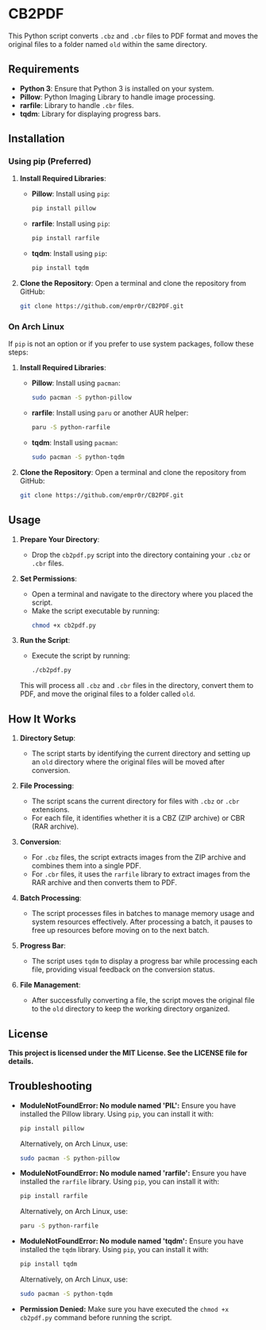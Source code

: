 # CB2PDF

This Python script converts `.cbz` and `.cbr` files to PDF format and moves the original files to a folder named `old` within the same directory.

## Requirements

- **Python 3**: Ensure that Python 3 is installed on your system.
- **Pillow**: Python Imaging Library to handle image processing.
- **rarfile**: Library to handle `.cbr` files.
- **tqdm**: Library for displaying progress bars.

## Installation

### Using pip (Preferred)

1. **Install Required Libraries**:
   - **Pillow**: Install using `pip`:
     ```bash
     pip install pillow
     ```
   - **rarfile**: Install using `pip`:
     ```bash
     pip install rarfile
     ```
   - **tqdm**: Install using `pip`:
     ```bash
     pip install tqdm
     ```

2. **Clone the Repository**:
   Open a terminal and clone the repository from GitHub:
    ```bash
    git clone https://github.com/empr0r/CB2PDF.git
    ```

### On Arch Linux

If `pip` is not an option or if you prefer to use system packages, follow these steps:

1. **Install Required Libraries**:
   - **Pillow**: Install using `pacman`:
     ```bash
     sudo pacman -S python-pillow
     ```
   - **rarfile**: Install using `paru` or another AUR helper:
     ```bash
     paru -S python-rarfile
     ```
   - **tqdm**: Install using `pacman`:
     ```bash
     sudo pacman -S python-tqdm
     ```

2. **Clone the Repository**:
   Open a terminal and clone the repository from GitHub:
    ```bash
    git clone https://github.com/empr0r/CB2PDF.git
    ```

## Usage

1. **Prepare Your Directory**:
   - Drop the `cb2pdf.py` script into the directory containing your `.cbz` or `.cbr` files.

2. **Set Permissions**:
   - Open a terminal and navigate to the directory where you placed the script.
   - Make the script executable by running:
     ```bash
     chmod +x cb2pdf.py
     ```

3. **Run the Script**:
   - Execute the script by running:
     ```bash
     ./cb2pdf.py
     ```

   This will process all `.cbz` and `.cbr` files in the directory, convert them to PDF, and move the original files to a folder called `old`.

## How It Works

1. **Directory Setup**:
   - The script starts by identifying the current directory and setting up an `old` directory where the original files will be moved after conversion.

2. **File Processing**:
   - The script scans the current directory for files with `.cbz` or `.cbr` extensions.
   - For each file, it identifies whether it is a CBZ (ZIP archive) or CBR (RAR archive).

3. **Conversion**:
   - For `.cbz` files, the script extracts images from the ZIP archive and combines them into a single PDF.
   - For `.cbr` files, it uses the `rarfile` library to extract images from the RAR archive and then converts them to PDF.

4. **Batch Processing**:
   - The script processes files in batches to manage memory usage and system resources effectively. After processing a batch, it pauses to free up resources before moving on to the next batch.

5. **Progress Bar**:
   - The script uses `tqdm` to display a progress bar while processing each file, providing visual feedback on the conversion status.

6. **File Management**:
   - After successfully converting a file, the script moves the original file to the `old` directory to keep the working directory organized.

## License

**This project is licensed under the MIT License. See the LICENSE file for details.**

## Troubleshooting

- **ModuleNotFoundError: No module named 'PIL':**
  Ensure you have installed the Pillow library. Using `pip`, you can install it with:
  ```bash
  pip install pillow
  ```
  Alternatively, on Arch Linux, use:
  ```bash
  sudo pacman -S python-pillow
  ```

- **ModuleNotFoundError: No module named 'rarfile':**
  Ensure you have installed the `rarfile` library. Using `pip`, you can install it with:
  ```bash
  pip install rarfile
  ```
  Alternatively, on Arch Linux, use:
  ```bash
  paru -S python-rarfile
  ```

- **ModuleNotFoundError: No module named 'tqdm':**
  Ensure you have installed the `tqdm` library. Using `pip`, you can install it with:
  ```bash
  pip install tqdm
  ```
  Alternatively, on Arch Linux, use:
  ```bash
  sudo pacman -S python-tqdm
  ```

- **Permission Denied:**
  Make sure you have executed the `chmod +x cb2pdf.py` command before running the script.

